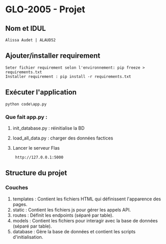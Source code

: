 # GLO-2005 - Projet
## Nom et IDUL

    Alissa Audet | ALAUD52
## Ajouter/installer requirement
    Seter fichier requirement selon l'environnement: pip freeze > requirements.txt
    Installer requirement : pip install -r requirements.txt

## Exécuter l'application

    python code\app.py

### Que fait app.py : 
1. init_database.py : réinitialise la BD
2. load_all_data.py : charger des données factices
3. Lancer le serveur Flas

        http://127.0.0.1:5000

## Structure du projet
### Couches
1. templates :	Contient les fichiers HTML qui définissent l'apparence des pages.
2. static : Contient les fichiers js pour gérer les appels API.
3. routes : Définit les endpoints (séparé par table).
4. models : Contient les fichiers pour interagir avec la base de données (séparé par table).
5. database : Gère la base de données et contient les scripts d'initialisation.



